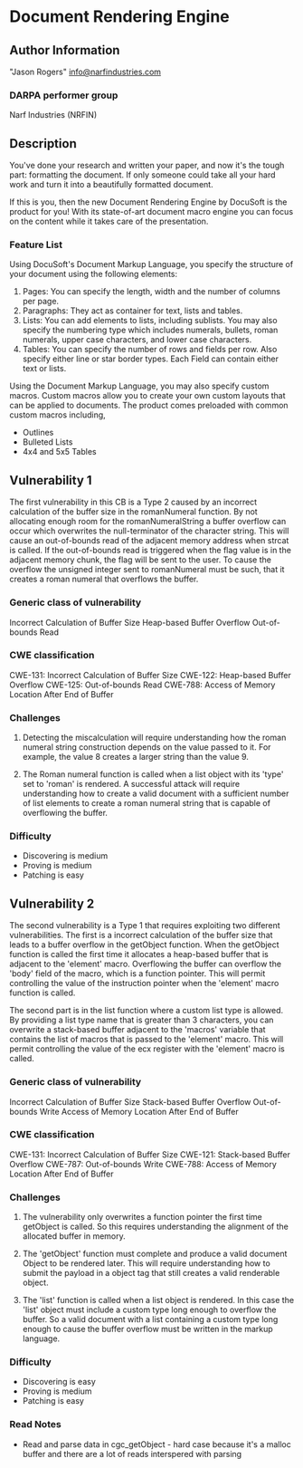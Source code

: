 # Document Rendering Engine

## Author Information

"Jason Rogers" <info@narfindustries.com>

### DARPA performer group

Narf Industries (NRFIN)

## Description

You've done your research and written your paper, and now it's the tough part: formatting the document. If only someone could take all your hard work and turn it into a beautifully formatted document. 

If this is you, then the new Document Rendering Engine by DocuSoft is the product for you! With its state-of-art document macro engine you can focus on the content while it takes care of the presentation.

### Feature List

Using DocuSoft's Document Markup Language, you specify the structure of your document using the following elements:

1. Pages: You can specify the length, width and the number of columns per page.
2. Paragraphs: They act as container for text, lists and tables.
3. Lists: You can add elements to lists, including sublists. You may also specify the numbering type which includes numerals, bullets, roman numerals, upper case characters, and lower case characters.
4. Tables: You can specify the number of rows and fields per row. Also specify either line or star border types. Each Field can contain either text or lists.

Using the Document Markup Language, you may also specify custom macros. Custom macros allow you to create your own custom layouts that can be applied to documents. The product comes preloaded with common custom macros including,

* Outlines
* Bulleted Lists
* 4x4 and 5x5 Tables

## Vulnerability 1

The first vulnerability in this CB is a Type 2 caused by an incorrect calculation of the buffer size in the romanNumeral function. By not allocating enough room for the romanNumeralString a buffer overflow can occur which overwrites the null-terminator of the character string. This will cause an out-of-bounds read of the adjacent memory address when strcat is called. If the out-of-bounds read is triggered when the flag value is in the adjacent memory chunk, the flag will be sent to the user. To cause the overflow the unsigned integer sent to romanNumeral must be such, that it creates a roman numeral that overflows the buffer.

### Generic class of vulnerability

Incorrect Calculation of Buffer Size
Heap-based Buffer Overflow
Out-of-bounds Read

### CWE classification

CWE-131: Incorrect Calculation of Buffer Size
CWE-122: Heap-based Buffer Overflow
CWE-125: Out-of-bounds Read
CWE-788: Access of Memory Location After End of Buffer

### Challenges

1. Detecting the miscalculation will require understanding how the roman numeral string construction depends on the value passed to it. For example, the value 8 creates a larger string than the value 9.

2. The Roman numeral function is called when a list object with its 'type' set to 'roman' is rendered. A successful attack will require understanding how to create a valid document with a sufficient number of list elements to create a roman numeral string that is capable of overflowing the buffer. 

### Difficulty
- Discovering is medium
- Proving is medium
- Patching is easy

## Vulnerability 2

The second vulnerability is a Type 1 that requires exploiting two different vulnerabilities. The first is a incorrect calculation of the buffer size that leads to a buffer overflow in the getObject function. When the getObject function is called the first time it allocates a heap-based buffer that is adjacent to the 'element' macro. Overflowing the buffer can overflow the 'body' field of the macro, which is a function pointer. This will permit controlling the value of the instruction pointer when the 'element' macro function is called.

The second part is in the list function where a custom list type is allowed. By providing a list type name that is greater than 3 characters, you can overwrite a stack-based buffer adjacent to the 'macros' variable that contains the list of macros that is passed to the 'element' macro. This will permit controlling the value of the ecx register with the 'element' macro is called. 


### Generic class of vulnerability

Incorrect Calculation of Buffer Size
Stack-based Buffer Overflow
Out-of-bounds Write
Access of Memory Location After End of Buffer

### CWE classification

CWE-131: Incorrect Calculation of Buffer Size
CWE-121: Stack-based Buffer Overflow
CWE-787: Out-of-bounds Write
CWE-788: Access of Memory Location After End of Buffer

### Challenges
1. The vulnerability only overwrites a function pointer the first time getObject is called. So this requires understanding the alignment of the allocated buffer in memory.

2. The 'getObject' function must complete and produce a valid document Object to be rendered later. This will require understanding how to submit the payload in a object tag that still creates a valid renderable object.

3. The 'list' function is called when a list object is rendered. In this case the 'list' object must include a custom type long enough to overflow the buffer. So a valid document with a list containing a custom type long enough to cause the buffer overflow must be written in the markup language.

### Difficulty
- Discovering is easy
- Proving is medium
- Patching is easy

### Read Notes

* Read and parse data in cgc_getObject - hard case because it's a malloc buffer and
  there are a lot of reads interspered with parsing